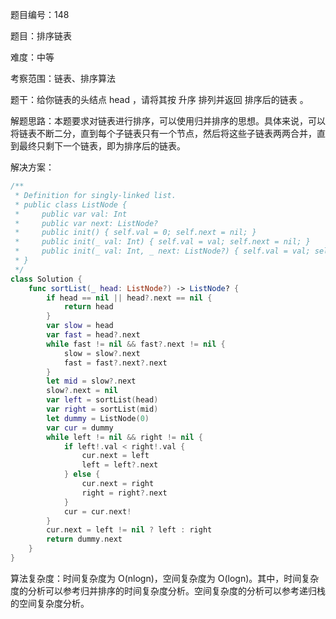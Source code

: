 题目编号：148

题目：排序链表

难度：中等

考察范围：链表、排序算法

题干：给你链表的头结点 head ，请将其按 升序 排列并返回 排序后的链表 。

解题思路：本题要求对链表进行排序，可以使用归并排序的思想。具体来说，可以将链表不断二分，直到每个子链表只有一个节点，然后将这些子链表两两合并，直到最终只剩下一个链表，即为排序后的链表。

解决方案：

```swift
/**
 * Definition for singly-linked list.
 * public class ListNode {
 *     public var val: Int
 *     public var next: ListNode?
 *     public init() { self.val = 0; self.next = nil; }
 *     public init(_ val: Int) { self.val = val; self.next = nil; }
 *     public init(_ val: Int, _ next: ListNode?) { self.val = val; self.next = next; }
 * }
 */
class Solution {
    func sortList(_ head: ListNode?) -> ListNode? {
        if head == nil || head?.next == nil {
            return head
        }
        var slow = head
        var fast = head?.next
        while fast != nil && fast?.next != nil {
            slow = slow?.next
            fast = fast?.next?.next
        }
        let mid = slow?.next
        slow?.next = nil
        var left = sortList(head)
        var right = sortList(mid)
        let dummy = ListNode(0)
        var cur = dummy
        while left != nil && right != nil {
            if left!.val < right!.val {
                cur.next = left
                left = left?.next
            } else {
                cur.next = right
                right = right?.next
            }
            cur = cur.next!
        }
        cur.next = left != nil ? left : right
        return dummy.next
    }
}
```

算法复杂度：时间复杂度为 O(nlogn)，空间复杂度为 O(logn)。其中，时间复杂度的分析可以参考归并排序的时间复杂度分析。空间复杂度的分析可以参考递归栈的空间复杂度分析。